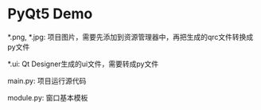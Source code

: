 # PyQt5 Demo
*.png, *.jpg: 项目图片，需要先添加到资源管理器中，再把生成的qrc文件转换成py文件

*.ui: Qt Designer生成的ui文件，需要转成py文件

main.py: 项目运行源代码

module.py: 窗口基本模板


